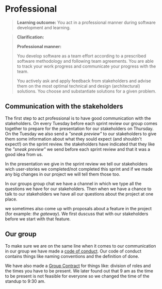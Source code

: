 # Professional

>**Learning outcome:**
>You act in a professional manner during software development and learning.

> **Clarification:**
> 
> **Professional manner:**
> 
> You develop software as a team effort according to a prescribed software methodology and following team agreements. You are able to track your work progress and communicate your progress with the team.
> 
> You actively ask and apply feedback from stakeholders and advise them on the most optimal technical and design (architectural) solutions.
You choose and substantiate solutions for a given problem.








## Communication with the stakeholders
The first step to act professional is to have good communication with the stakeholders. On every Tuesday before each sprint review our group comes together to prepare for the presentation for our stakeholders on Thursday. On the Tuesday we also send a *"sneak preview"* to our stakeholders to give them some information about what they sould expect (and shouldn't expect!) on the sprint review.  the stakeholders have indicated that they like the *"sneak preview"* we send before each sprint review and that it was a good idea from us. 

In the presentation we give in the sprint review we tell our stakeholders wich user-stories we completed/not completed this sprint and if we made any big changes in our project we will tell them those too.

In our groups group chat we have a channel in which we type all the questions we have for our stakeholders. Then when we have a chance to talk to our stakeholders we have all our questions about the project at one place.

we sometimes also come up with proposals about a feature in the project (for example: *the gateway*). We first duscuss that with our stakeholders before we start with that feature.

## Our group
To make sure we are on the same line when it comes to our communication in our group we have made a [code of conduct](https://github.com/Modus-1/documentation/blob/main/Documents/Code%20of%20Conduct.md). Our code of conduct contains things like naming conventions and the definition of done. 

We have also made a [Group Contract](https://docs.google.com/document/d/1O4WbgDgG3jcjnhj1aFvIqjnz9wh1FpvAaHZ_3k6U_-4/edit) for things like: division of roles and the times you have to be present. We later found out that 9 am as the time to be present is not feasible for everyone so we changed the time of the standup to 9:30 am.
